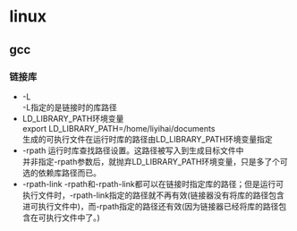 # linux
## gcc
### 链接库
- -L  
	-L指定的是链接时的库路径
- LD_LIBRARY_PATH环境变量  
	export LD_LIBRARY_PATH=/home/liyihai/documents  
	生成的可执行文件在运行时库的路径由LD_LIBRARY_PATH环境变量指定
- -rpath
	运行时库查找路径设置。这路径被写入到生成目标文件中  
	并非指定-rpath参数后，就抛弃LD_LIBRARY_PATH环境变量，只是多了个可选的依赖库路径而已。
- -rpath-link
	-rpath和-rpath-link都可以在链接时指定库的路径；但是运行可执行文件时，-rpath-link指定的路径就不再有效(链接器没有将库的路径包含进可执行文件中)，而-rpath指定的路径还有效(因为链接器已经将库的路径包含在可执行文件中了。)